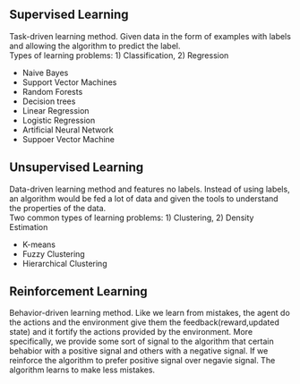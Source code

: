 ## Supervised Learning
Task-driven learning method. Given data in the form of examples with labels and allowing the algorithm to predict the label.</br>
Types of learning problems: 1) Classification, 2) Regression
  - Naive Bayes
  - Support Vector Machines
  - Random Forests
  - Decision trees
  - Linear Regression
  - Logistic Regression
  - Artificial Neural Network
  - Suppoer Vector Machine
## Unsupervised Learning
Data-driven learning method and features no labels. Instead of using labels, an algorithm would be fed a lot of data and given the tools to understand the properties of the data.</br>
 Two common types of learning problems: 1) Clustering, 2) Density Estimation
  - K-means
  - Fuzzy Clustering
  - Hierarchical Clustering

## Reinforcement Learning
Behavior-driven learning method. Like we learn from mistakes, the agent do the actions and the environment give them the feedback(reward,updated state) and it fortify the actions provided by the environment. More specifically, we provide some sort of signal to the algorithm that certain behabior with a positive signal and others with a negative signal. If we reinforce the algorithm to prefer positive signal over negavie signal. The algorithm learns to make less mistakes.</br>
